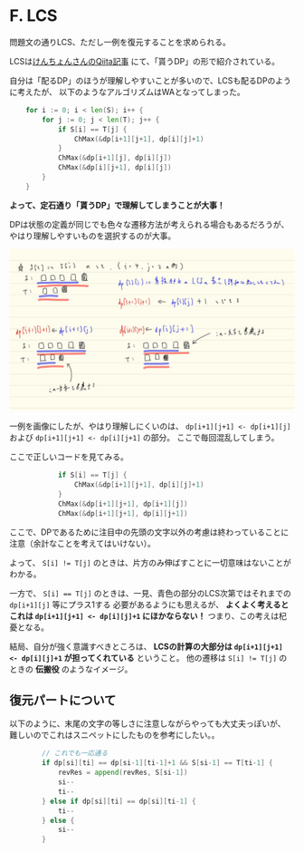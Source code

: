 # F. LCS

問題文の通りLCS、ただし一例を復元することを求められる。

LCSは[けんちょんさんのQiita記事](https://qiita.com/drken/items/a5e6fe22863b7992efdb#%E5%95%8F%E9%A1%8C-8%E6%9C%80%E9%95%B7%E5%85%B1%E9%80%9A%E9%83%A8%E5%88%86%E5%88%97-lcs-%E5%95%8F%E9%A1%8C)
にて、「貰うDP」の形で紹介されている。

自分は「配るDP」のほうが理解しやすいことが多いので、LCSも配るDPのように考えたが、
以下のようなアルゴリズムはWAとなってしまった。

```go
	for i := 0; i < len(S); i++ {
		for j := 0; j < len(T); j++ {
			if S[i] == T[j] {
				ChMax(&dp[i+1][j+1], dp[i][j]+1)
			}
			ChMax(&dp[i+1][j], dp[i][j])
			ChMax(&dp[i][j+1], dp[i][j])
		}
	}
```

**よって、定石通り「貰うDP」で理解してしまうことが大事！**

DPは状態の定義が同じでも色々な遷移方法が考えられる場合もあるだろうが、
やはり理解しやすいものを選択するのが大事。

![](./LCS.jpg)

一例を画像にしたが、やはり理解しにくいのは、
`dp[i+1][j+1] <- dp[i+1][j]` および `dp[i+1][j+1] <- dp[i][j+1]`
の部分。
ここで毎回混乱してしまう。

ここで正しいコードを見てみる。

```go
			if S[i] == T[j] {
				ChMax(&dp[i+1][j+1], dp[i][j]+1)
			}
			ChMax(&dp[i+1][j+1], dp[i+1][j])
			ChMax(&dp[i+1][j+1], dp[i][j+1])
```

ここで、DPであるために注目中の先頭の文字以外の考慮は終わっていることに注意（余計なことを考えてはいけない）。

よって、 `S[i] != T[j]` のときは、片方のみ伸ばすことに一切意味はないことがわかる。

一方で、 `S[i] == T[j]` のときは、一見、青色の部分のLCS次第ではそれまでの `dp[i+1][j]` 等にプラス1する
必要があるようにも思えるが、
**よくよく考えるとこれは `dp[i+1][j+1] <- dp[i][j]+1` にほかならない！**
つまり、この考えは杞憂となる。

結局、自分が強く意識すべきところは、
**LCSの計算の大部分は `dp[i+1][j+1] <- dp[i][j]+1` が担ってくれている** ということ。
他の遷移は `S[i] != T[j]` のときの **伝搬役** のようなイメージ。

## 復元パートについて

以下のように、末尾の文字の等しさに注意しながらやっても大丈夫っぽいが、
難しいのでこれはスニペットにしたものを参考にしたい。。

```go
		// これでも一応通る
		if dp[si][ti] == dp[si-1][ti-1]+1 && S[si-1] == T[ti-1] {
			revRes = append(revRes, S[si-1])
			si--
			ti--
		} else if dp[si][ti] == dp[si][ti-1] {
			ti--
		} else {
			si--
		}
```


